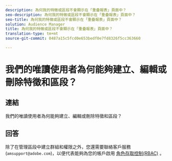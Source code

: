 ```yaml
---
description: 為何我的特徵或區段不會顯示在「重疊報表」頁面中？
seo-description: 為何我的特徵或區段不會顯示在「重疊報表」頁面中？
seo-title: 為何我的特徵或區段不會顯示在「重疊報表」頁面中？
solution: Audience Manager
title: 為何我的特徵或區段不會顯示在「重疊報表」頁面中？
translation-type: tm+mt
source-git-commit: 0487a15c5fcd0e653bedf0e7fd8326f5cc363660

---
```



# 我們的唯讀使用者為何能夠建立、編輯或刪除特徵和區段？

## 連結

我們的唯讀使用者為何能夠建立、編輯或刪除特徵和區段？

## 回答

除了在管理區段中建立群組和權限之外，您還需要聯絡客戶服務(`amsupport@adobe.com`)，以便代表能夠為您的帳戶啟用 [角色存取控制(RBAC)](../features/administration/administration-overview.md) 。
